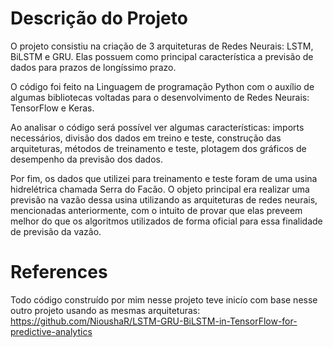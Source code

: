 # Descrição do Projeto
O projeto consistiu na criação de 3 arquiteturas de Redes Neurais: LSTM, BiLSTM e GRU. Elas possuem como principal característica a previsão de dados para prazos de longíssimo prazo.

O código foi feito na Linguagem de programação Python com o auxílio de algumas bibliotecas voltadas para o desenvolvimento de Redes Neurais: TensorFlow e Keras.

Ao analisar o código será possível ver algumas características: imports necessários, divisão dos dados em treino e teste, construção das arquiteturas, métodos de treinamento e teste, plotagem dos gráficos de desempenho da previsão dos dados.

Por fim, os dados que utilizei para treinamento e teste foram de uma usina hidrelétrica chamada Serra do Facão. O objeto principal era realizar uma previsão na vazão dessa usina utilizando as arquiteturas de redes neurais, mencionadas anteriormente, com o intuito de provar que elas preveem melhor do que os algoritmos utilizados de forma oficial para essa finalidade de previsão da vazão.


# References
Todo código construído por mim nesse projeto teve inicío com base nesse outro projeto usando as mesmas arquiteturas:
https://github.com/NioushaR/LSTM-GRU-BiLSTM-in-TensorFlow-for-predictive-analytics
